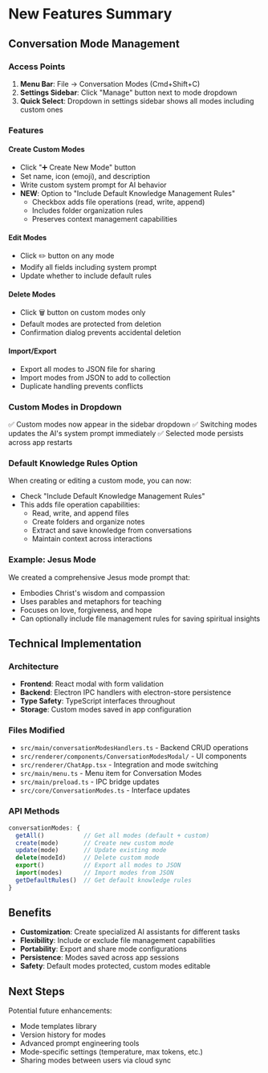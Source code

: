 # New Features Summary

## Conversation Mode Management

### Access Points
1. **Menu Bar**: File → Conversation Modes (Cmd+Shift+C)
2. **Settings Sidebar**: Click "Manage" button next to mode dropdown
3. **Quick Select**: Dropdown in settings sidebar shows all modes including custom ones

### Features

#### Create Custom Modes
- Click "➕ Create New Mode" button
- Set name, icon (emoji), and description
- Write custom system prompt for AI behavior
- **NEW**: Option to "Include Default Knowledge Management Rules"
  - Checkbox adds file operations (read, write, append)
  - Includes folder organization rules
  - Preserves context management capabilities

#### Edit Modes
- Click ✏️ button on any mode
- Modify all fields including system prompt
- Update whether to include default rules

#### Delete Modes
- Click 🗑️ button on custom modes only
- Default modes are protected from deletion
- Confirmation dialog prevents accidental deletion

#### Import/Export
- Export all modes to JSON file for sharing
- Import modes from JSON to add to collection
- Duplicate handling prevents conflicts

### Custom Modes in Dropdown
✅ Custom modes now appear in the sidebar dropdown
✅ Switching modes updates the AI's system prompt immediately
✅ Selected mode persists across app restarts

### Default Knowledge Rules Option
When creating or editing a custom mode, you can now:
- Check "Include Default Knowledge Management Rules"
- This adds file operation capabilities:
  - Read, write, and append files
  - Create folders and organize notes
  - Extract and save knowledge from conversations
  - Maintain context across interactions

### Example: Jesus Mode
We created a comprehensive Jesus mode prompt that:
- Embodies Christ's wisdom and compassion
- Uses parables and metaphors for teaching
- Focuses on love, forgiveness, and hope
- Can optionally include file management rules for saving spiritual insights

## Technical Implementation

### Architecture
- **Frontend**: React modal with form validation
- **Backend**: Electron IPC handlers with electron-store persistence
- **Type Safety**: TypeScript interfaces throughout
- **Storage**: Custom modes saved in app configuration

### Files Modified
- `src/main/conversationModesHandlers.ts` - Backend CRUD operations
- `src/renderer/components/ConversationModesModal/` - UI components
- `src/renderer/ChatApp.tsx` - Integration and mode switching
- `src/main/menu.ts` - Menu item for Conversation Modes
- `src/main/preload.ts` - IPC bridge updates
- `src/core/ConversationModes.ts` - Interface updates

### API Methods
```typescript
conversationModes: {
  getAll()           // Get all modes (default + custom)
  create(mode)       // Create new custom mode
  update(mode)       // Update existing mode
  delete(modeId)     // Delete custom mode
  export()           // Export all modes to JSON
  import(modes)      // Import modes from JSON
  getDefaultRules()  // Get default knowledge rules
}
```

## Benefits
- **Customization**: Create specialized AI assistants for different tasks
- **Flexibility**: Include or exclude file management capabilities
- **Portability**: Export and share mode configurations
- **Persistence**: Modes saved across app sessions
- **Safety**: Default modes protected, custom modes editable

## Next Steps
Potential future enhancements:
- Mode templates library
- Version history for modes
- Advanced prompt engineering tools
- Mode-specific settings (temperature, max tokens, etc.)
- Sharing modes between users via cloud sync